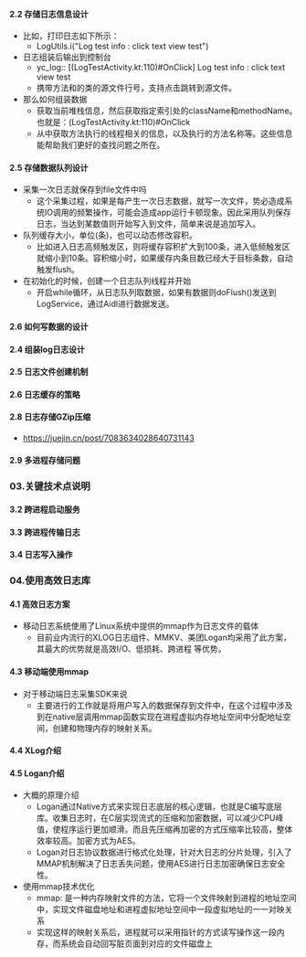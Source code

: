 
#### 2.2 存储日志信息设计
- 比如，打印日志如下所示：
    - LogUtils.i("Log test info : click text view test")
- 日志组装后输出到控制台
    - yc_log:: [(LogTestActivity.kt:110)#OnClick] Log test info : click text view test
    - 携带方法和的类的源文件行号，支持点击跳转到源文件。
- 那么如何组装数据
    - 获取当前堆栈信息，然后获取指定索引处的className和methodName。也就是：(LogTestActivity.kt:110)#OnClick
    - 从中获取方法执行的线程相关的信息，以及执行的方法名称等。这些信息能帮助我们更好的查找问题之所在。


#### 2.5 存储数据队列设计
- 采集一次日志就保存到file文件中吗
    - 这个采集过程，如果是每产生一次日志数据，就写一次文件，势必造成系统IO调用的频繁操作，可能会造成app运行卡顿现象。因此采用队列保存日志，当达到某数值则开始写入到文件，简单来说是追加写入。
- 队列缓存大小，单位(条)，也可以动态修改容积。
    - 比如进入日志高频触发区，则将缓存容积扩大到100条，进入低频触发区就缩小到10条。容积缩小时，如果缓存内条目数已经大于目标条数，自动触发flush。
- 在初始化的时候，创建一个日志队列线程并开始
    - 开启while循环，从日志队列取数据，如果有数据则doFlush()发送到LogService，通过Aidl进行数据发送。



#### 2.6 如何写数据的设计




#### 2.4 组装log日志设计



#### 2.5 日志文件创建机制



#### 2.6 日志缓存的策略


#### 2.8 日志存储GZip压缩
- https://juejin.cn/post/7083634028640731143


#### 2.9 多进程存储问题


### 03.关键技术点说明




#### 3.2 跨进程启动服务


#### 3.3 跨进程传输日志


#### 3.4 日志写入操作


### 04.使用高效日志库
#### 4.1 高效日志方案
- 移动日志系统使用了Linux系统中提供的mmap作为日志文件的载体
    - 目前业内流行的XLOG日志组件、MMKV、美团Logan均采用了此方案，其最大的优势就是高效I/O、低损耗、跨进程 等优势。


#### 4.3 移动端使用mmap
- 对于移动端日志采集SDK来说
    - 主要进行的工作就是将用户写入的数据保存到文件中，在这个过程中涉及到在native层调用mmap函数实现在进程虚拟内存地址空间中分配地址空间，创建和物理内存的映射关系。


#### 4.4 XLog介绍



#### 4.5 Logan介绍
- 大概的原理介绍
    - Logan通过Native方式来实现日志底层的核心逻辑，也就是C编写底层库。收集日志时，在C层实现流式的压缩和加密数据，可以减少CPU峰值，使程序运行更加顺滑。而且先压缩再加密的方式压缩率比较高，整体效率较高。加密方式为AES。
    - Logan对日志协议数据进行格式化处理，针对大日志的分片处理，引入了MMAP机制解决了日志丢失问题，使用AES进行日志加密确保日志安全性。  
- 使用mmap技术优化
    - mmap: 是一种内存映射文件的方法，它将一个文件映射到进程的地址空间中，实现文件磁盘地址和进程虚拟地址空间中一段虚拟地址的一一对映关系
    - 实现这样的映射关系后，进程就可以采用指针的方式读写操作这一段内存，而系统会自动回写脏页面到对应的文件磁盘上
      











